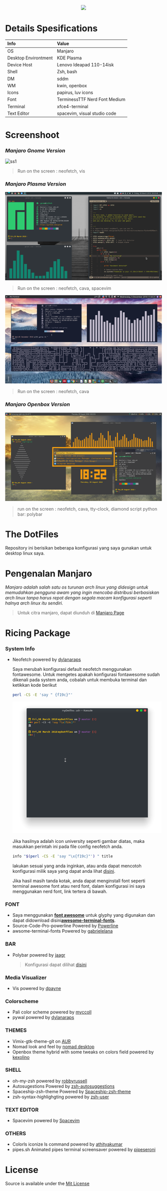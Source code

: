 
<p align="center">
	<a name="top" href="https://github.com/ypraw/configDotfiles"><img src="https://raw.githubusercontent.com/ypraw/configDotfiles/master/Screenshoot/tag-logo.png">
	</a>
</p>

# Details Spesifications

| Info | Value |
| :--- | :---- |
| OS  | Manjaro |
| Desktop Environtment | KDE Plasma |
| Device Host  | Lenovo Ideapad 110-14isk |
| Shell | Zsh, bash |
| DM | sddm |
| WM | kwin, openbox |
| Icons | papirus, luv icons |
| Font | TerminessTTF Nerd Font Medium |
| Terminal | xfce4-terminal |
| Text Editor | spacevim, visual studio code |

# **Screenshoot**

### _Manjaro Gnome Version_
![ss1](/Screenshoot/ss1.png)
> Run on the screen : neofetch, vis

### **_Manjaro Plasma Version_**
![ss2](/Screenshoot/Screenshot_20180330_202353.png)
> Run on the screen : neofetch, cava, spacevim

![ss4](Screenshoot/Screenshot_20181205_174338.png)
> Run on the screen : neofetch, cava

### **_Manjaro Openbox Version_**
![ss3](/Screenshoot/new.png)
> run on the screen : neofetch, cava, tty-clock, diamond script python 
> bar: polybar


# **The DotFiles**

Repository ini berisikan beberapa konfigurasi yang saya gunakan untuk desktop linux saya.

# **Pengenalan Manjaro**

_Manjaro adalah salah satu os turunan arch linux yang didesign untuk memudahkan pengguna awam yang ingin mencoba distribusi berbasiskan arch linux tanpa harus repot dengan segala macam konfigurasi seperti halnya arch linux itu sendiri._

> Untuk citra manjaro, dapat diunduh di [Manjaro Page](https://manjaro.org)

# **Ricing Package**

  ### System Info
  
  * Neofetch powered by [dylanaraps](https://github.com/dylanaraps/neofetch)
    
    Saya merubah konfigurasi default neofetch menggunakan fontawesome. Untuk mengetes apakah konfigurasi fontawesome sudah dikenali pada system anda, cobalah untuk membuka terminal dan ketikkan kode berikut
  
    ```bash
    perl -CS -E 'say " {f19c}"'
    ```
    ![ss3](/Screenshoot/Screenshot_20180330_235416.png)

    Jika hasilnya adalah icon university seperti gambar diatas, maka masukkan perintah ini pada file config neofetch anda.

    ```bash
    info "$(perl -CS -E 'say "\x{f19c}"') " title
    ``` 
    lakukan sesuai yang anda inginkan, atau anda dapat mencotoh konfigurasi milik saya yang dapat anda lihat [disini](/neofetch/).

    Jika hasil masih tanda kotak, anda dapat menginstall font seperti terminal awesome font atau nerd font, dalam konfigurasi ini saya menggunakan nerd font, link tertera di bawah.
    
  ### FONT 
  * Saya menggunakan [**font awesome**](https://fontawesome.com/) untuk glyphy yang digunakan dan dapat didownload disini[**awesome-terminal-fonts**](https://github.com/gabrielelana/awesome-terminal-fonts).
  * Source-Code-Pro-powerline Powered by [Powerline](https://github.com/powerline/fonts)
  * awsome-terminal-fonts Powered by [gabrielelana](https://github.com/gabrielelana/awesome-terminal-fonts)

  ### BAR
  * Polybar powered by
    [jaagr](https://github.com/jaagr/polybar)

    > Konfigurasi dapat dilihat [disini](/.config/polybar)

  ### Media Visualizer
  * Vis powered by [dpayne](https://github.com/dpayne/cli-visualizer)

  ### Colorscheme
  * Pali color scheme powered by [myccoll](https://github.com/Mayccoll/Gogh)
  * pywal powered by [dylanaraps](https://github.com/dylanaraps/pywal)

  ### THEMES
  * Vimix-gtk-theme-git on [AUR](https://aur.archlinux.org/packages/vimix-gtk-themes-git/)
  * Nomad look and feel by [nomad desktop](https://github.com/nomad-desktop/nomad-plasma-look-and-feel)
  * Openbox theme hybrid with some tweaks on colors field powered by [kexolino](https://www.deviantart.com/kexolino/art/Hybrid-Openbox-Theme-429202525)

  ### SHELL
  * oh-my-zsh powered by [robbyrussell](https://github.com/robbyrussell/oh-my-zsh)
  * Autosugestions Powered by [zsh-autosuggestions](https://github.com/zsh-users/zsh-autosuggestions)
  * Spaceship-zsh-theme Powered by [Spaceship-zsh-theme](https://github.com/denysdovhan/spaceship-zsh-theme)
  * zsh-syntax-highlighgting powered by [zsh-user](https://github.com/zsh-users/zsh-syntax-highlighting)

  ### TEXT EDITOR
  * Spacevim powered by [Spacevim](https://github.com/SpaceVim/SpaceVim#linux-and-macos)

  ### OTHERS
  * Colorls iconize ls command powered by [athityakumar](https://github.com/athityakumar/colorls)
  * pipes.sh Animated pipes terminal screensaver powered by [pipeseroni](https://github.com/pipeseroni/pipes.sh#options)



# **License**
Source is available under the [Mit License](License.md)
